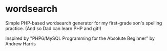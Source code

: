 # wordsearch
Simple PHP-based wordsearch generator for my first-grade son's spelling practice. (And so Dad can learn PHP and git!)

Inspired by "PHP6/MySQL Programming for the Absolute Beginner" by Andrew Harris